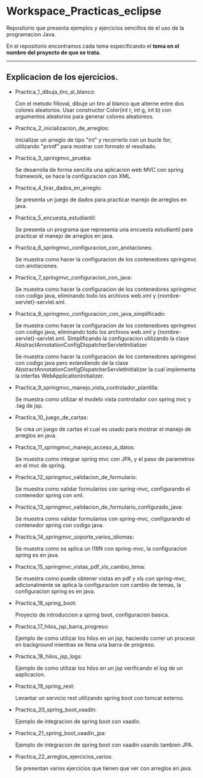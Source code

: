# Workspace_Practicas_eclipse

Repositorio que presenta ejemplos y ejercicios sencillos de el uso de la programacion Java.

En el repositorio encontramos cada tema especificando el **tema en el nombre del proyecto de que se trata.**

--------------------------------------------------------------------------------------------------------------

## Explicacion de los ejercicios.

* Practica_1_dibuja_tiro_al_blanco: 

	Con el metodo filloval, dibuje un tiro al blanco que alterne entre dos colores aleatorios. Usar constructor Color(int r, int g, int b) con argumentos aleatorios para generar colores aleatoreos. 

* Practica_2_inicializacion_de_arreglos:

	Inicializar un arreglo de tipo "int" y recorrerlo con un bucle for; utilizando "printf" para mostrar con formato el resultado.

* Practica_3_springmvc_prueba:

	Se desarrolla de forma sencilla una aplicacion web MVC con spring framework, se hace la configuracion con XML.

* Practica_4_tirar_dados_en_arreglo:

	Se presenta un juego de dados para practicar manejo de arreglos en java.

* Practica_5_encuesta_estudiantil:

	Se presenta un programa que representa una encuesta estudiantil para practicar el manejo de arreglos en java.

* Practica_6_springmvc_configuracion_con_anotaciones:

	Se muestra como hacer la configuracion de los contenedores springmvc con anotaciones.

* Practica_7_springmvc_configuracion_con_java:

	Se muestra como hacer la configuracion de los contenedores springmvc con codigo java, eliminando todo los archivos web.xml y {nombre-servlet}-servlet.sml.

* Practica_8_springmvc_configuracion_con_java_simplificado:

	Se muestra como hacer la configuracion de los contenedores springmvc con codigo java, eliminando todo los archivos web.xml y {nombre-servlet}-servlet.sml. Simplificando la configuracion utilizando la clase AbstractAnnotationConfigDispatcherServletInitializer

	Se muestra como hacer la configuracion de los contenedores springmvc con codigo java pero extendiendo de la clase AbstractAnnotationConfigDispatcherServletInitializer la cual implementa la interfas WebApplicationInitializer. 

* Practica_9_springmvc_manejo_vista_controlador_plantilla:

	Se muestra como utilizar el modelo vista controlador con spring mvc y .tag de jsp.

* Practica_10_juego_de_cartas:

	Se crea un juego de cartas el cual es usado para mostrar el manejo de arreglos en java.

* Practica_11_springmvc_manejo_acceso_a_datos:

	Se muestra como integrar spring mvc con JPA, y el paso de parametros en el mvc de spring.

* Practica_12_springmvc_validacion_de_formulario:

	Se muestra como validar formularios con spring-mvc, configurando el contenedor spring con xml.

* Practica_13_springmvc_validacion_de_formulario_configurado_java:

	Se muestra como validar formularios con spring-mvc, configurando el contenedor spring con codigo java.

* Practica_14_springmvc_soporte_varios_idiomas:

	Se muestra como se aplica un I18N con spring-mvc, la configuracion spring es en java.

* Practica_15_springmvc_vistas_pdf_xls_cambio_tema:

	Se muestra como puede obtener vistas en pdf y xls con spring-mvc, adicionalmente se aplica la configuracion con cambio de temas, la configuracion spring es en java.

* Practica_16_spring_boot:

	Proyecto de introduccion a spring boot, configuracion basica.

* Practica_17_hilos_jsp_barra_progreso:

	Ejemplo de como utilizar los hilos en un jsp, haciendo correr un proceso en background mientras se llena una barra de progreso.

* Practica_18_hilos_jsp_logs:
	
	Ejemplo de como utilizar los hilos en un jsp verificando el log de un aaplicacion.

* Practica_19_spring_rest:

	Levantar un servicio rest utilizando spring boot con tomcat externo.

* Practica_20_spring_boot_vaadin:

	Ejemplo de integracion de spring boot con vaadin.

* Practica_21_spring_boot_vaadin_jpa:

	Ejemplo de integracion de spring boot con vaadin usando tambien JPA.

* Practica_22_arreglos_ejercicios_varios:

	Se presentan varios ejercicios que tienen que ver con arreglos en java.


